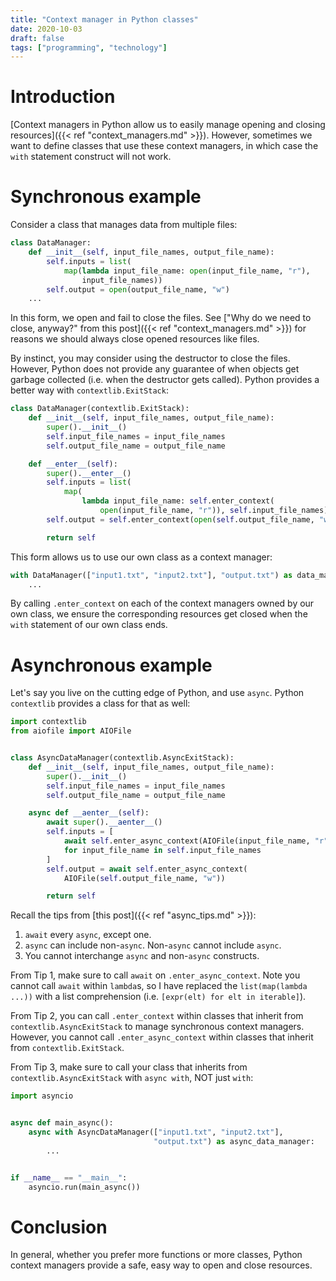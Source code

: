 ```yaml
---
title: "Context manager in Python classes"
date: 2020-10-03
draft: false
tags: ["programming", "technology"]
---
```

# Introduction
[Context managers in Python allow us to easily manage opening and closing resources]({{< ref "context_managers.md" >}}). However, sometimes we want to define classes that use these context managers, in which case the `with` statement construct will not work.
# Synchronous example
Consider a class that manages data from multiple files:
```Python
class DataManager:
    def __init__(self, input_file_names, output_file_name):
        self.inputs = list(
            map(lambda input_file_name: open(input_file_name, "r"),
                input_file_names))
        self.output = open(output_file_name, "w")
    ...
```
In this form, we open and fail to close the files. See ["Why do we need to close, anyway?" from this post]({{< ref "context_managers.md" >}}) for reasons we should always close opened resources like files.

By instinct, you may consider using the destructor to close the files. However, Python does not provide any guarantee of when objects get garbage collected (i.e. when the destructor gets called). Python provides a better way with `contextlib.ExitStack`:
```Python
class DataManager(contextlib.ExitStack):
    def __init__(self, input_file_names, output_file_name):
        super().__init__()
        self.input_file_names = input_file_names
        self.output_file_name = output_file_name

    def __enter__(self):
        super().__enter__()
        self.inputs = list(
            map(
                lambda input_file_name: self.enter_context(
                    open(input_file_name, "r")), self.input_file_names))
        self.output = self.enter_context(open(self.output_file_name, "w"))

        return self
```
This form allows us to use our own class as a context manager:
```Python
with DataManager(["input1.txt", "input2.txt"], "output.txt") as data_manager:
    ...
```
By calling `.enter_context` on each of the context managers owned by our own class, we ensure the corresponding resources get closed when the `with` statement of our own class ends.
# Asynchronous example
Let's say you live on the cutting edge of Python, and use `async`. Python `contextlib` provides a class for that as well:
```Python
import contextlib
from aiofile import AIOFile


class AsyncDataManager(contextlib.AsyncExitStack):
    def __init__(self, input_file_names, output_file_name):
        super().__init__()
        self.input_file_names = input_file_names
        self.output_file_name = output_file_name

    async def __aenter__(self):
        await super().__aenter__()
        self.inputs = [
            await self.enter_async_context(AIOFile(input_file_name, "r"))
            for input_file_name in self.input_file_names
        ]
        self.output = await self.enter_async_context(
            AIOFile(self.output_file_name, "w"))

        return self
```
Recall the tips from [this post]({{< ref "async_tips.md" >}}):
1. `await` every `async`, except one.
2. `async` can include non-`async`. Non-`async` cannot include `async`.
3. You cannot interchange `async` and non-`async` constructs.

From Tip 1, make sure to call `await` on `.enter_async_context`. Note you cannot call `await` within `lambda`s, so I have replaced the `list(map(lambda ...))` with a list comprehension (i.e. `[expr(elt) for elt in iterable]`).

From Tip 2, you can call `.enter_context` within classes that inherit from `contextlib.AsyncExitStack` to manage synchronous context managers. However, you cannot call `.enter_async_context` within classes that inherit from `contextlib.ExitStack`.

From Tip 3, make sure to call your class that inherits from `contextlib.AsyncExitStack` with `async with`, NOT just `with`:
```Python
import asyncio


async def main_async():
    async with AsyncDataManager(["input1.txt", "input2.txt"],
                                "output.txt") as async_data_manager:
        ...


if __name__ == "__main__":
    asyncio.run(main_async())
```
# Conclusion
In general, whether you prefer more functions or more classes, Python context managers provide a safe, easy way to open and close resources.
